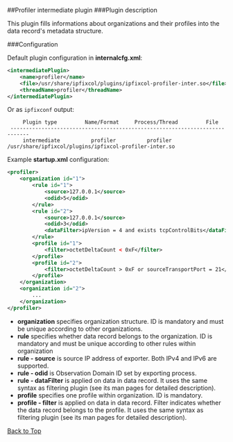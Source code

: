 ##<a name="top"></a>Profiler intermediate plugin
###Plugin description

This plugin fills informations about organizations and their profiles into the data record's metadata structure.

###Configuration

Default plugin configuration in **internalcfg.xml**:

```xml
<intermediatePlugin>
    <name>profiler</name>
    <file>/usr/share/ipfixcol/plugins/ipfixcol-profiler-inter.so</file>
    <threadName>profiler</threadName>
</intermediatePlugin>
```

Or as `ipfixconf` output:
  
```
     Plugin type         Name/Format     Process/Thread         File        
 ----------------------------------------------------------------------------
     intermediate          profiler          profiler        /usr/share/ipfixcol/plugins/ipfixcol-profiler-inter.so
```

Example **startup.xml** configuration:

```xml
<profiler>
    <organization id="1">
        <rule id="1">
            <source>127.0.0.1</source>
            <odid>5</odid>
        </rule>
        <rule id="2">
            <source>127.0.0.1</source>
            <odid>3</odid>
            <dataFilter>ipVersion = 4 and exists tcpControlBits</dataFilter>
        </rule>
        <profile id="1">
            <filter>octetDeltaCount < 0xF</filter>
        </profile>
        <profile id="2">
            <filter>octetDeltaCount > 0xF or sourceTransportPort = 21</filter>
        </profile>
    </organization>
    <organization id="2">
        ...
    </organization>
</profiler>
```

*  **organization** specifies organization structure. ID is mandatory and must be unique according to other organizations.
*  **rule** specifies whether data record belongs to the organization. ID is mandatory and must be unique according to other rules within organization
*  **rule - source** is source IP address of exporter. Both IPv4 and IPv6 are supported.
*  **rule - odid** is Observation Domain ID set by exporting process.
*  **rule - dataFilter** is applied on data in data record. It uses the same syntax as filtering plugin (see its man pages for detailed description).
*  **profile** specifies one profile within organization. ID is mandatory.
*  **profile - filter** is applied on data in data record. Filter indicates whether the data record belongs to the profile. It uses the same syntax as filtering plugin (see its man pages for detailed description).

[Back to Top](#top)
